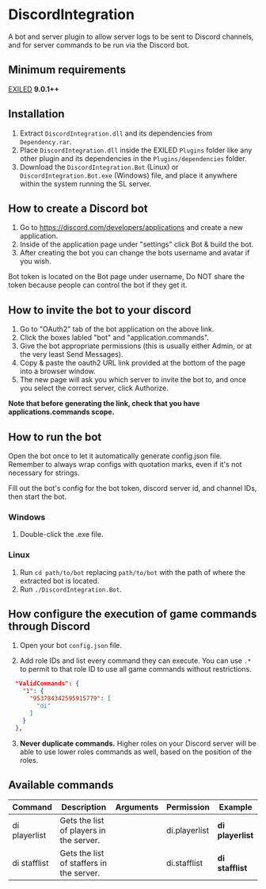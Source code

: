 # DiscordIntegration

A bot and server plugin to allow server logs to be sent to Discord channels, and for server commands to be run via the Discord bot.

## Minimum requirements
[EXILED](https://github.com/ExMod-Team/EXILED/releases/tag/v9.0.1) **9.0.1++**

## Installation
1. Extract `DiscordIntegration.dll` and its dependencies from `Dependency.rar`.
2. Place `DiscordIntegration.dll` inside the EXILED `Plugins` folder like any other plugin and its dependencies in the `Plugins/dependencies` folder.
3. Download the `DiscordIntegration.Bot` (Linux) or `DiscordIntegration.Bot.exe` (Windows) file, and place it anywhere within the system running the SL server.

## How to create a Discord bot
1. Go to https://discord.com/developers/applications and create a new application.
2. Inside of the application page under "settings" click Bot & build the bot.
3. After creating the bot you can change the bots username and avatar if you wish.

Bot token is located on the Bot page under username, Do NOT share the token because people can control the bot if they get it.

## How to invite the bot to your discord
1. Go to "OAuth2" tab of the bot application on the above link.
2. Click the boxes labled "bot" and "application.commands".
3. Give the bot appropriate permissions (this is usually either Admin, or at the very least Send Messages).
4. Copy & paste the oauth2 URL link provided at the bottom of the page into a browser window.
5. The new page will ask you which server to invite the bot to, and once  you select the correct server, click Authorize.

**Note that before generating the link, check that you have applications.commands scope.**

## How to run the bot

Open the bot once to let it automatically generate config.json file.
Remember to always wrap configs with quotation marks, even if it's not necessary for strings.

Fill out the bot's config for the bot token, discord server id, and channel IDs, then start the bot.

### Windows

1. Double-click the .exe file.

### Linux

1. Run `cd path/to/bot` replacing `path/to/bot` with the path of where the extracted bot is located.
2. Run `./DiscordIntegration.Bot`.

## How configure the execution of game commands through Discord

1. Open your bot `config.json` file.

2. Add role IDs and list every command they can execute. You can use `.*` to permit to that role ID to use all game commands without restrictions.

```json
  "ValidCommands": {
    "1": {
      "953784342595915779": [
        "di"
      ]
    }
  },
 ```

3. **Never duplicate commands.** Higher roles on your Discord server will be able to use lower roles commands as well, based on the position of the roles.

## Available commands

| Command | Description | Arguments | Permission | Example |
| --- | --- | --- | --- | --- |
| di playerlist | Gets the list of players in the server. | | di.playerlist | **di playerlist** |
| di stafflist | Gets the list of staffers in the server. | | di.stafflist | **di stafflist** |
